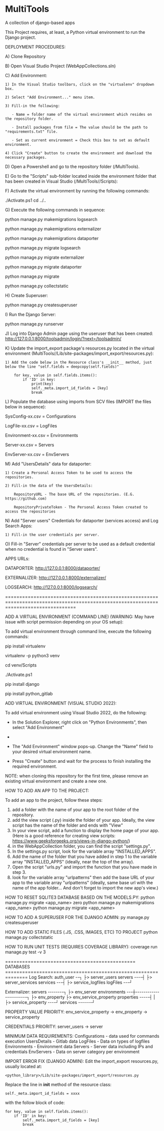 # MultiTools
A collection of django-based apps

This Project requires, at least, a Python virtual environment to run the Django project. 


DEPLOYMENT PROCEDURES:

A) Clone Repository

B) Open Visual Studio Project (WebAppCollections.sln)

C) Add Environment:

	1) In the Visual Studio toolbars, click on the "virtualenv" dropdown box.
 
 	2) Select "Add Environment..." menu item.
  
  	3) Fill-in the following:
   
  	   - Name = folder name of the virtual environment which resides on the repository folder.
      
  	   - Install packages from file = The value should be the path to "requirements.txt" file.
      
  	   - Set as current environment = Check this box to set as default environment.
      
  	4) Click "Create" button to create the environment and download the necessary packages.
   
D) Open a Powershell and go to the repository folder (/MultiTools).

E) Go to the "Scripts" sub-folder located inside the environment folder that has been created in Visual Studio (/MultiTools/<environment-name>/Scripts):

F) Activate the virtual environment by running the following commands:

./Activate.ps1
cd ../..

G) Execute the following commands in sequence:

python manage.py makemigrations logsearch

python manage.py makemigrations externalizer

python manage.py makemigrations	dataporter

python manage.py migrate logsearch

python manage.py migrate externalizer

python manage.py migrate dataporter

python manage.py migrate

python manage.py collectstatic

H) Create Superuser:

python manage.py createsuperuser

I) Run the Django Server:

python manage.py runserver

J) Log into Django Admin page using the useruser that has been created: http://127.0.0.1:8000/toolsadmin/login/?next=/toolsadmin/

K) Update the import_export package's resources.py located in the virtual environment (MultiTools/<environment-name>/Lib/site-packages/import_export/resources.py):

	1) Add the code below in the Resource class's __init__ method, just below the line "self.fields = deepcopy(self.fields)"
	
        for key, value in self.fields.items():
            if 'ID' in key:
                print(key)
                self._meta.import_id_fields = [key]
                break


L) Populate the database using imports from SCV files (IMPORT the files below in sequence):

SysConfig-xx.csv = Configurations

LogFile-xx.csv = LogFiles

Environment-xx.csv = Environments

Server-xx.csv = Servers

EnvServer-xx.csv = EnvServers


M) Add "UsersDetails" data for dataporter:

	1) Create a Personal Access Token to be used to access the repositories.
 
	2) Fill-in the data of the UsersDetails:
 
		RepositoryURL - The base URL of the repositories. (E.G. https://github.com)
  
		RepositoryPrivateToken - The Personal Access Token created to access the repositories


N) Add "Server users" Credentials for dataporter (services access) and Log Search Apps:

	1) Fill-in the user credentials per server.


O) Fill-in "Server" credentials per server to be used as a default credential when no credential is found in "Server users".

APPS URLs:

DATAPORTER: http://127.0.0.1:8000/dataporter/

EXTERNALIZER: http://127.0.0.1:8000/externalizer/

LOGSEARCH: http://127.0.0.1:8000/logsearch/


=====================================================================================================================================

ADD A VIRTUAL ENVIRONMENT (COMMAND LINE) (WARNING: May have issue with script permission depending on your OS setup):

To add virtual environment through command line, execute the following commands:

pip install virtualenv

virtualenv -p python3 venv

cd venv/Scripts

./Activate.ps1

pip install django

pip install python_gitlab


ADD VIRTUAL ENVIRONMENT (VISUAL STUDIO 2022):

To add virtual environment using Visual Studio 2022, do the following:

- In the Solution Explorer, right click on "Python Environments", then select "Add Environment"
- 
- The "Add Environment" window pops-up. Change the "Name" field to your desired virtual environment name.

- Press "Create" button and wait for the process to finish installing the required environment.

NOTE: when cloning this repository for the first time, please remove an existing virtual environment and create a new one.


HOW TO ADD AN APP TO THE PROJECT:

To add an app to the project, follow these steps:

1. add a folder with the name of your app to the root folder of the repository.
2. add the view script (.py) inside the folder of your app. Ideally, the view script has the name of the folder and ends with "View"
3. In your view script, add a function to display the home page of your app. (Here is a good reference for creating view scripts: https://www.geeksforgeeks.org/views-in-django-python/)
4. in the WebAppCollection folder, you can find the script "settings.py".
5. In the settings.py script, look for the variable array "INSTALLED_APPS".
6. Add the name of the folder that you have added in step 1 to the variable array "INSTALLED_APPS" (ideally, near the top of the array).
7. Open the script "urls.py" and import the function that you have made in step 3.
8. look for the variable array "urlpatterns" then add the base URL of your app to the variable array "urlpatterns" (ideally, same base url with the name of the app folder... And don't forget to import the new app's view.)


HOW TO RESET SQLITE3 DATABASE BASED ON THE MODELS.PY:
python manage.py migrate <app_name> zero 
python manage.py makemigrations <app_name>
python manage.py migrate <app_name>


HOW TO ADD A SUPERUSER FOR THE DJANGO ADMIN:
py manage.py createsuperuser


HOW TO ADD STATIC FILES (.JS, .CSS, IMAGES, ETC) TO PROJECT
python manage.py collectstatic


HOW TO RUN UNIT TESTS (REQUIRES COVERAGE LIBRARY):
coverage run manage.py test -v 3

============================================== DATABASES ==============================================================
Log Search:
auth_user --┐
			├> server_users
servers	----┤
			├> server_services
services ---┤
			├> service_logfiles
logFiles ---┘


Externalizer:
servers --------┐
                ├> env_server
environments ---┼-----------------------┐
				├> env_property         ├> env_service_property
properties -----┤                       |
				├> service_property ----┘
services -------┘

PROPERTY VALUE PRIORITY: env_service_property -> env_property -> service_property

CREDENTIALS PRIORITY: server_users -> server


MINIMUM DATA REQUIREMENTS:
Configurations - data used for commands execution
UsersDetails - Gitlab data
LogFiles - Data on types of logfiles
Environments - Environment data
Servers - Server data including IPs and credentials
EnvServers - Data on server category per environment


IMPORT ERROR FIX (DJANGO ADMIN):
Edit the import_export resources.py, usually located at:

	<python_library>/Lib/site-packages/import_export/resources.py

Replace the line in __init__ method of the resource class:

	self._meta.import_id_fields = xxxx

with the follow block of code:

	for key, value in self.fields.items():
		if 'ID' in key:
			self._meta.import_id_fields = [key]
            break
